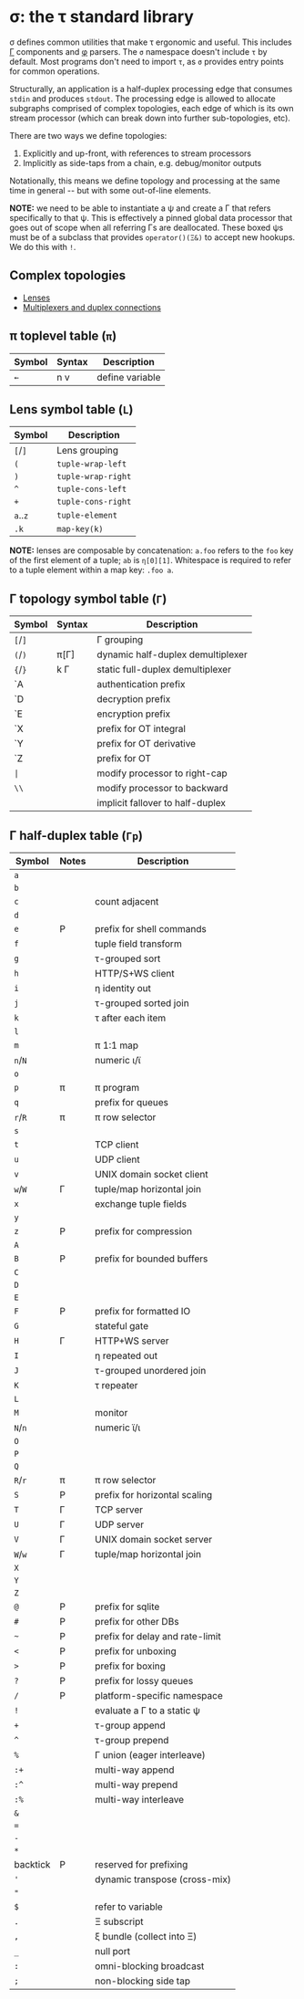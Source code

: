 # σ: the τ standard library
σ defines common utilities that make τ ergonomic and useful. This includes [Γ](doc/Gamma.md) components and [φ](doc/phi.md) parsers. The `σ` namespace doesn't include `τ` by default. Most programs don't need to import `τ`, as `σ` provides entry points for common operations.

Structurally, an application is a half-duplex processing edge that consumes `stdin` and produces `stdout`. The processing edge is allowed to allocate subgraphs comprised of complex topologies, each edge of which is its own stream processor (which can break down into further sub-topologies, etc).

There are two ways we define topologies:

1. Explicitly and up-front, with references to stream processors
2. Implicitly as side-taps from a chain, e.g. debug/monitor outputs

Notationally, this means we define topology and processing at the same time in general -- but with some out-of-line elements.

**NOTE:** we need to be able to instantiate a ψ and create a Γ that refers specifically to that ψ. This is effectively a pinned global data processor that goes out of scope when all referring Γs are deallocated. These boxed ψs must be of a subclass that provides `operator()(Ξ&)` to accept new hookups. We do this with `!`.


## Complex topologies
+ [Lenses](sigma-lenses.md)
+ [Multiplexers and duplex connections](sigma-multiplex.md)


## π toplevel table (`π`)
| Symbol | Syntax | Description     |
|--------|--------|-----------------|
| `←`    | n v    | define variable |


## Lens symbol table (`L`)
| Symbol   | Description        |
|----------|--------------------|
| `[`/`]`  | Lens grouping      |
| `(`      | `tuple-wrap-left`  |
| `)`      | `tuple-wrap-right` |
| `^`      | `tuple-cons-left`  |
| `+`      | `tuple-cons-right` |
| `a`..`z` | `tuple-element`    |
| `.k`     | `map-key(k)`       |

**NOTE:** lenses are composable by concatenation: `a.foo` refers to the `foo` key of the first element of a tuple; `ab` is `η[0][1]`. Whitespace is required to refer to a tuple element within a map key: `.foo a`.


## Γ topology symbol table (`Γ`)
| Symbol  | Syntax | Description                       |
|---------|--------|-----------------------------------|
| `[`/`]` |        | Γ grouping                        |
| `(`/`)` | π[Γ]   | dynamic half-duplex demultiplexer |
| `{`/`}` | k Γ    | static full-duplex demultiplexer  |
| \`A     |        | authentication prefix             |
| \`D     |        | decryption prefix                 |
| \`E     |        | encryption prefix                 |
| \`X     |        | prefix for OT integral            |
| \`Y     |        | prefix for OT derivative          |
| \`Z     |        | prefix for OT                     |
| `\|`    |        | modify processor to right-cap     |
| `\\`    |        | modify processor to backward      |
|         |        | implicit fallover to half-duplex  |


## Γ half-duplex table (`Γp`)
| Symbol   | Notes | Description                     |
|----------|-------|---------------------------------|
| `a`      |       |                                 |
| `b`      |       |                                 |
| `c`      |       | count adjacent                  |
| `d`      |       |                                 |
| `e`      | P     | prefix for shell commands       |
| `f`      |       | tuple field transform           |
| `g`      |       | τ-grouped sort                  |
| `h`      |       | HTTP/S+WS client                |
| `i`      |       | η identity out                  |
| `j`      |       | τ-grouped sorted join           |
| `k`      |       | τ after each item               |
| `l`      |       |                                 |
| `m`      |       | π 1:1 map                       |
| `n`/`N`  |       | numeric ι/ϊ                     |
| `o`      |       |                                 |
| `p`      | π     | π program                       |
| `q`      |       | prefix for queues               |
| `r`/`R`  | π     | π row selector                  |
| `s`      |       |                                 |
| `t`      |       | TCP client                      |
| `u`      |       | UDP client                      |
| `v`      |       | UNIX domain socket client       |
| `w`/`W`  | Γ     | tuple/map horizontal join       |
| `x`      |       | exchange tuple fields           |
| `y`      |       |                                 |
| `z`      | P     | prefix for compression          |
| `A`      |       |                                 |
| `B`      | P     | prefix for bounded buffers      |
| `C`      |       |                                 |
| `D`      |       |                                 |
| `E`      |       |                                 |
| `F`      | P     | prefix for formatted IO         |
| `G`      |       | stateful gate                   |
| `H`      | Γ     | HTTP+WS server                  |
| `I`      |       | η repeated out                  |
| `J`      |       | τ-grouped unordered join        |
| `K`      |       | τ repeater                      |
| `L`      |       |                                 |
| `M`      |       | monitor                         |
| `N`/`n`  |       | numeric ϊ/ι                     |
| `O`      |       |                                 |
| `P`      |       |                                 |
| `Q`      |       |                                 |
| `R`/`r`  | π     | π row selector                  |
| `S`      | P     | prefix for horizontal scaling   |
| `T`      | Γ     | TCP server                      |
| `U`      | Γ     | UDP server                      |
| `V`      | Γ     | UNIX domain socket server       |
| `W`/`w`  | Γ     | tuple/map horizontal join       |
| `X`      |       |                                 |
| `Y`      |       |                                 |
| `Z`      |       |                                 |
| `@`      | P     | prefix for sqlite               |
| `#`      | P     | prefix for other DBs            |
| `~`      | P     | prefix for delay and rate-limit |
| `<`      | P     | prefix for unboxing             |
| `>`      | P     | prefix for boxing               |
| `?`      | P     | prefix for lossy queues         |
| `/`      | P     | platform-specific namespace     |
| `!`      |       | evaluate a Γ to a static ψ      |
| `+`      |       | τ-group append                  |
| `^`      |       | τ-group prepend                 |
| `%`      |       | Γ union (eager interleave)      |
| `:+`     |       | multi-way append                |
| `:^`     |       | multi-way prepend               |
| `:%`     |       | multi-way interleave            |
| `&`      |       |                                 |
| `=`      |       |                                 |
| `-`      |       |                                 |
| `*`      |       |                                 |
| backtick | P     | reserved for prefixing          |
| `'`      |       | dynamic transpose (cross-mix)   |
| `"`      |       |                                 |
| `$`      |       | refer to variable               |
| `.`      |       | Ξ subscript                     |
| `,`      |       | ξ bundle (collect into Ξ)       |
| `_`      |       | null port                       |
| `:`      |       | omni-blocking broadcast         |
| `;`      |       | non-blocking side tap           |

